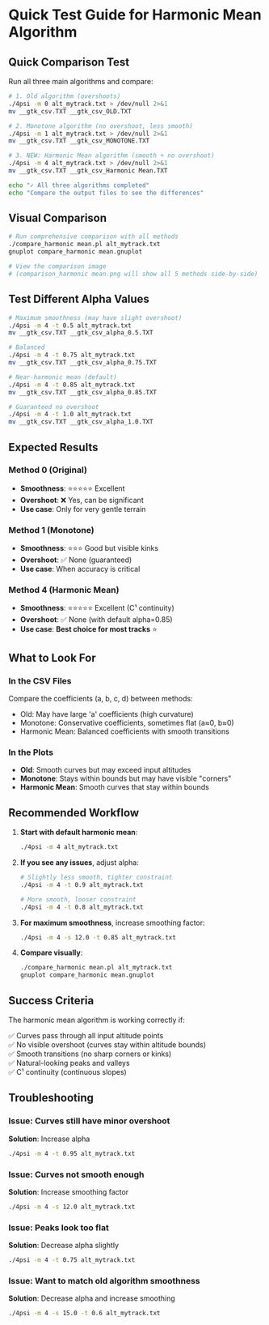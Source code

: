 # Quick Test Guide for Harmonic Mean Algorithm

## Quick Comparison Test

Run all three main algorithms and compare:

```bash
# 1. Old algorithm (overshoots)
./4psi -m 0 alt_mytrack.txt > /dev/null 2>&1
mv __gtk_csv.TXT __gtk_csv_OLD.TXT

# 2. Monotone algorithm (no overshoot, less smooth)
./4psi -m 1 alt_mytrack.txt > /dev/null 2>&1
mv __gtk_csv.TXT __gtk_csv_MONOTONE.TXT

# 3. NEW: Harmonic Mean algorithm (smooth + no overshoot)
./4psi -m 4 alt_mytrack.txt > /dev/null 2>&1
mv __gtk_csv.TXT __gtk_csv_Harmonic Mean.TXT

echo "✓ All three algorithms completed"
echo "Compare the output files to see the differences"
```

## Visual Comparison

```bash
# Run comprehensive comparison with all methods
./compare_harmonic mean.pl alt_mytrack.txt
gnuplot compare_harmonic mean.gnuplot

# View the comparison image
# (comparison_harmonic mean.png will show all 5 methods side-by-side)
```

## Test Different Alpha Values

```bash
# Maximum smoothness (may have slight overshoot)
./4psi -m 4 -t 0.5 alt_mytrack.txt
mv __gtk_csv.TXT __gtk_csv_alpha_0.5.TXT

# Balanced
./4psi -m 4 -t 0.75 alt_mytrack.txt
mv __gtk_csv.TXT __gtk_csv_alpha_0.75.TXT

# Near-harmonic mean (default)
./4psi -m 4 -t 0.85 alt_mytrack.txt
mv __gtk_csv.TXT __gtk_csv_alpha_0.85.TXT

# Guaranteed no overshoot
./4psi -m 4 -t 1.0 alt_mytrack.txt
mv __gtk_csv.TXT __gtk_csv_alpha_1.0.TXT
```

## Expected Results

### Method 0 (Original)
- **Smoothness**: ⭐⭐⭐⭐⭐ Excellent
- **Overshoot**: ❌ Yes, can be significant
- **Use case**: Only for very gentle terrain

### Method 1 (Monotone)
- **Smoothness**: ⭐⭐⭐ Good but visible kinks
- **Overshoot**: ✅ None (guaranteed)
- **Use case**: When accuracy is critical

### Method 4 (Harmonic Mean)
- **Smoothness**: ⭐⭐⭐⭐⭐ Excellent (C¹ continuity)
- **Overshoot**: ✅ None (with default alpha=0.85)
- **Use case**: **Best choice for most tracks** ⭐

## What to Look For

### In the CSV Files
Compare the coefficients (a, b, c, d) between methods:
- Old: May have large 'a' coefficients (high curvature)
- Monotone: Conservative coefficients, sometimes flat (a≈0, b≈0)
- Harmonic Mean: Balanced coefficients with smooth transitions

### In the Plots
- **Old**: Smooth curves but may exceed input altitudes
- **Monotone**: Stays within bounds but may have visible "corners"
- **Harmonic Mean**: Smooth curves that stay within bounds

## Recommended Workflow

1. **Start with default harmonic mean**:
   ```bash
   ./4psi -m 4 alt_mytrack.txt
   ```

2. **If you see any issues**, adjust alpha:
   ```bash
   # Slightly less smooth, tighter constraint
   ./4psi -m 4 -t 0.9 alt_mytrack.txt
   
   # More smooth, looser constraint
   ./4psi -m 4 -t 0.8 alt_mytrack.txt
   ```

3. **For maximum smoothness**, increase smoothing factor:
   ```bash
   ./4psi -m 4 -s 12.0 -t 0.85 alt_mytrack.txt
   ```

4. **Compare visually**:
   ```bash
   ./compare_harmonic mean.pl alt_mytrack.txt
   gnuplot compare_harmonic mean.gnuplot
   ```

## Success Criteria

The harmonic mean algorithm is working correctly if:

✅ Curves pass through all input altitude points  
✅ No visible overshoot (curves stay within altitude bounds)  
✅ Smooth transitions (no sharp corners or kinks)  
✅ Natural-looking peaks and valleys  
✅ C¹ continuity (continuous slopes)  

## Troubleshooting

### Issue: Curves still have minor overshoot
**Solution**: Increase alpha
```bash
./4psi -m 4 -t 0.95 alt_mytrack.txt
```

### Issue: Curves not smooth enough
**Solution**: Increase smoothing factor
```bash
./4psi -m 4 -s 12.0 alt_mytrack.txt
```

### Issue: Peaks look too flat
**Solution**: Decrease alpha slightly
```bash
./4psi -m 4 -t 0.75 alt_mytrack.txt
```

### Issue: Want to match old algorithm smoothness
**Solution**: Decrease alpha and increase smoothing
```bash
./4psi -m 4 -s 15.0 -t 0.6 alt_mytrack.txt
```
